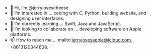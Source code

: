 - 👋 Hi, I’m @jerrylovescheese
- 👀 I’m interested in ... coding with C, Python, building website, and designing user interfaces.
- 🌱 I’m currently learning ... Swift, Java and JavaScript.
- 💞️ I’m looking to collaborate on ... developing software on Apple platforms.
- 📫 How to reach me ... mailto:jerrylovesapple@icloud.com, +8613120344608.

<!---
jerrylovescheese/jerrylovescheese is a ✨ special ✨ repository because its `README.md` (this file) appears on your GitHub profile.
You can click the Preview link to take a look at your changes.
--->
